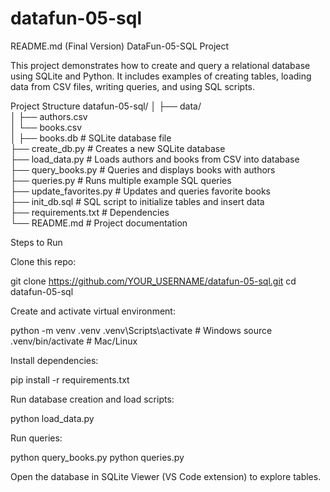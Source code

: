 # datafun-05-sql
README.md (Final Version)
DataFun-05-SQL Project

This project demonstrates how to create and query a relational database using SQLite and Python.
It includes examples of creating tables, loading data from CSV files, writing queries, and using SQL scripts.

Project Structure
datafun-05-sql/
│
├── data/  
│   ├── authors.csv  
│   └── books.csv  
│
├── books.db             # SQLite database file  
├── create_db.py         # Creates a new SQLite database  
├── load_data.py         # Loads authors and books from CSV into database  
├── query_books.py       # Queries and displays books with authors  
├── queries.py           # Runs multiple example SQL queries  
├── update_favorites.py  # Updates and queries favorite books  
├── init_db.sql          # SQL script to initialize tables and insert data  
├── requirements.txt     # Dependencies  
└── README.md            # Project documentation  

Steps to Run

Clone this repo:

git clone https://github.com/YOUR_USERNAME/datafun-05-sql.git
cd datafun-05-sql


Create and activate virtual environment:

python -m venv .venv
.venv\Scripts\activate    # Windows
source .venv/bin/activate # Mac/Linux


Install dependencies:

pip install -r requirements.txt


Run database creation and load scripts:

python load_data.py


Run queries:

python query_books.py
python queries.py


Open the database in SQLite Viewer (VS Code extension) to explore tables.
